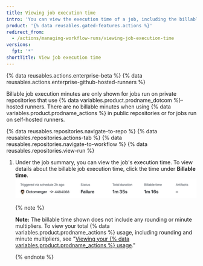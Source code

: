```yaml
---
title: Viewing job execution time
intro: 'You can view the execution time of a job, including the billable minutes that a job accrued.'
product: '{% data reusables.gated-features.actions %}'
redirect_from:
  - /actions/managing-workflow-runs/viewing-job-execution-time
versions:
  fpt: '*'
shortTitle: View job execution time
---
```


{% data reusables.actions.enterprise-beta %}
{% data reusables.actions.enterprise-github-hosted-runners %}

Billable job execution minutes are only shown for jobs run on private repositories that use {% data variables.product.prodname_dotcom %}-hosted runners. There are no billable minutes when using {% data variables.product.prodname_actions %} in public repositories or for jobs run on self-hosted runners.

{% data reusables.repositories.navigate-to-repo %}
{% data reusables.repositories.actions-tab %}
{% data reusables.repositories.navigate-to-workflow %}
{% data reusables.repositories.view-run %}
1. Under the job summary, you can view the job's execution time. To view details about the billable job execution time, click the time under **Billable time**. ![Run and billable time details link](/assets/images/help/repository/view-run-billable-time.png)

   {% note %}

   **Note:** The billable time shown does not include any rounding or minute multipliers. To view your total {% data variables.product.prodname_actions %} usage, including rounding and minute multipliers, see "[Viewing your {% data variables.product.prodname_actions %} usage](/billing/managing-billing-for-github-actions/viewing-your-github-actions-usage)."

   {% endnote %}
